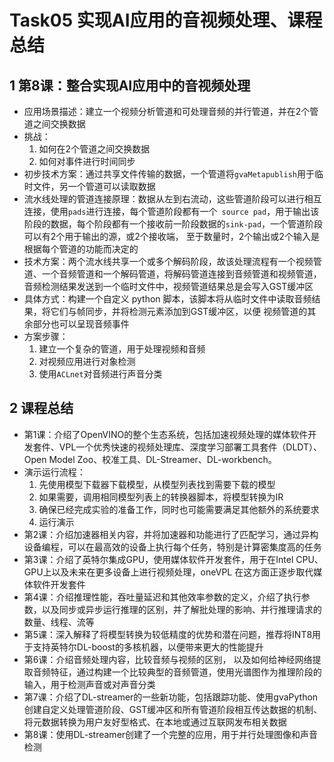 # Task05 实现AI应用的音视频处理、课程总结

## 1 第8课：整合实现AI应用中的音视频处理

- 应用场景描述：建立一个视频分析管道和可处理音频的并行管道，并在2个管道之间交换数据
- 挑战：
  1. 如何在2个管道之间交换数据
  2. 如何对事件进行时间同步
- 初步技术方案：通过共享文件传输的数据，一个管道将`gvaMetapublish`用于临时文件，另一个管道可以读取数据
- 流水线处理的管道连接原理：数据从左到右流动，这些管道阶段可以进行相互连接，使用`pads`进行连接，每个管道阶段都有一个` source pad`，用于输出该阶段的数据，每个阶段都有一个接收前一阶段数据的`sink-pad`，一个管道阶段可以有2个用于输出的源，或2个接收端， 
至于数量时，2个输出或2个输入是根据每个管道的功能而决定的
- 技术方案：两个流水线共享一个或多个解码阶段，故该处理流程有一个视频管道、一个音频管道和一个解码管道，将解码管道连接到音频管道和视频管道，音频检测结果发送到一个临时文件中，视频管道结果总是会写入GST缓冲区
- 具体方式：构建一个自定义 python 脚本，该脚本将从临时文件中读取音频结果，将它们与帧同步，并将检测元素添加到GST缓冲区，以便 视频管道的其余部分也可以呈现音频事件
- 方案步骤：
  1. 建立一个复杂的管道，用于处理视频和音频
  2. 对视频应用进行对象检测 
  3. 使用`ACLnet`对音频进行声音分类

## 2 课程总结

- 第1课：介绍了OpenVINO的整个生态系统，包括加速视频处理的媒体软件开发套件、VPL一个优秀快速的视频处理库、深度学习部署工具套件（DLDT）、Open Model Zoo、校准工具、DL-Streamer、DL-workbench。
- 演示运行流程：
  1. 先使用模型下载器下载模型，从模型列表找到需要下载的模型
  2. 如果需要，调用相同模型列表上的转换器脚本，将模型转换为IR
  3. 确保已经完成实验的准备工作，同时也可能需要满足其他额外的系统要求
  4. 运行演示
- 第2课：介绍加速器相关内容，并将加速器和功能进行了匹配学习，通过异构设备编程，可以在最高效的设备上执行每个任务，特别是计算密集度高的任务
- 第3课：介绍了英特尔集成GPU，使用媒体软件开发套件，用于在Intel CPU、GPU上以及未来在更多设备上进行视频处理，oneVPL 在这方面正逐步取代媒体软件开发套件
- 第4课：介绍推理性能，吞吐量延迟和其他效率参数的定义，介绍了执行参数，以及同步或异步运行推理的区别，并了解批处理的影响、并行推理请求的数量、线程、流等
- 第5课：深入解释了将模型转换为较低精度的优势和潜在问题，推荐将INT8用于支持英特尔DL-boost的多核机器，以便带来更大的性能提升
- 第6课：介绍音频处理内容，比较音频与视频的区别， 以及如何给神经网络提取音频特征，通过构建一个比较典型的音频管道，使用光谱图作为推理阶段的输入，用于检测声音或对声音分类
- 第7课：介绍了DL-streamer的一些新功能，包括跟踪功能、使用gvaPython创建自定义处理管道阶段、GST缓冲区和所有管道阶段相互传达数据的机制、将元数据转换为用户友好型格式、在本地或通过互联网发布相关数据
- 第8课：使用DL-streamer创建了一个完整的应用，用于并行处理图像和声音检测